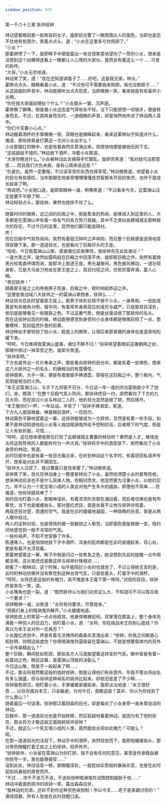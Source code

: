 ```yaml
---
sidebar_position: 970
---
```

 第一千六十三章 妖帅徐钟


林动望着眼前那一脸笑容的女子，旋即目光瞥了一眼周围众人的面色，当即也是忍不住地有些莞尔，笑着点点头，道：“小炎在这里多亏你照顾了。”  
“小炎？”  
那霍缈愣了一下，旋即眸子中便是露出一些古怪笑意地望向了一旁的小炎，想来是没想到这个凶横得连看上一眼都让人心悸的大家伙，竟然会有着这么一个……可爱的称呼。  
“大哥。”小炎无奈地道。  
林动笑了笑，道：“现在还知道讲面子了……好吧，这是我兄弟，林炎。”  
霍缈点点头，眼睛看着小炎，道：“不过他可不需要我来照顾，我也没那胆子……”  
从这姑娘的声音中，林动能够听出点点怨意，当即微微一笑，看来她是有些喜欢小炎啊。  
“你在我大哥面前瞎扯个什么？”小炎眉头一皱，沉声道。  
霍缈撅了撅嘴，倒是被小炎这态度气得有些不轻，当下只能恨恨一咬银牙，便是转身而去，不过，在其转身而去时，一道细微的声音，却是悄然地传进了林动两人耳中。  
“你们今天要小心点。”  
林动握着酒杯的手掌微微一顿，双眼也是微眯起来，看来这霍缈似乎知道点什么，难道，那徐钟真是打算这一次对小炎出手么？  
小炎那猩红的眼中，也是有着森然杀意涌出来，但很快地便是被他压抑下去。  
“这姑娘挺不错的。”林动放下酒杯，冲着小炎笑道。  
“大哥你瞎说什么。”小炎被林动此言搞得手忙脚乱，旋即苦笑道：“我对她可没那意思……而且我们大仇未报，谁有心情来说这些？”  
“仇是仇，虽然一定要报，不过该享受的东西也得享受。”林动微笑道，他望着小炎的目光有些感叹，当年那跟在他身旁懵懵懂懂连灵智都未开启的笨虎，也终于是成长起来了啊。  
“再说吧。”小炎随口道，旋即其眼神一凝，咧嘴笑道：“不过看来今天，这雷渊山注定是要不平静了啊……”  
林动轻轻点头，那徐钟，果然也按捺不住了么。  
……  
随着时间的推移，这辽阔的巨殿之中，倒是愈发的热闹，能够进入到这里的人，大多都是在雷渊山中有着一些名气的各方势力首脑，其中不乏类似血蟒城城主那种层次的存在，不过今日的这里，显然他们都只能是陪衬。  
咚！  
而在巨殿中气氛热闹间，突然有着低沉钟吟之声响彻，而后整个巨殿便是逐渐地变得安静下来，那一道道目光，也是看向了巨殿尽头的王座。  
“哈哈，今日我雷渊山山聚，感谢诸位前来捧场，我徐钟先在此处谢过！”  
一道大笑之声，陡然如雷鸣般在巨殿之中回荡不休，旋即那巨殿之外，突然有着暗黑光柱笔直呼啸而进，旋即冲上那道王座，黑光凝聚间，黑色披风拂动，一道壮硕身影，已是大马金刀地坐在那王座之上，双目扫视之间，仿若厉雷奔涌，震人心魄。  
“恭迎妖帅！”  
随着那王座之上的黑袍男子现身，巨殿之中，顿时响起恭迎之声。  
“这便是兽战域八大妖帅之一的雷渊山掌控者，徐钟么……”  
林动目光在此时望着那王座上，那男子体形壮硕不弱于小炎，一身黑袍，一张脸庞算是有些棱角分明，眉宇间，有着常年身居高位的凌厉与威严，只是那双目深处，依旧是能够看见一些狠戾之色，不过这番气势，倒是丝毫没弱了那妖帅的名头。  
而在这徐钟出现的时候，林动能够感觉到身旁的小炎身体都是微微前倾了一点，那番模样，犹如猛虎扑食的前奏。  
林动伸出手掌轻拍了拍小炎，脸庞上的微笑，让得后者那紧绷的身体也是逐渐地松缓下来。  
“呵呵，今日难得我雷渊山盛事，诸位不醉不归！”徐钟笑望着眼前这番朝拜之状，那眼中掠过一抹享受之色，旋即大笑道。  
“妖帅圣明。”  
下方也是传出一片片奉承之声，那些看向徐钟的目光中，都是有着一些惧色，想来这八大妖帅之一的名头，的确相当的有震慑性。  
徐钟朗笑，大手一挥，便是有着歌姬手捧酒壶，穿梭在这巨殿之中，整个殿内，气氛倒是相当的火热。  
“本王这雷渊江山，与手下九将密不可分，今日这一年一度的庆功宴倒是少不了他们，来，赐酒！”在整个巨殿气氛火热间，那徐钟虎目一扫，突然看向了下方的九员大将，而在掠过小炎与林动二人时，他的目光显然是顿了顿，然后移开。  
“本王敬你们一杯，一年征战，辛苦了！”徐钟手捧酒壶，笑道。  
下方九人面容微垂，捧着眼前酒杯，一饮而尽。  
林动面色平静地望着这一幕，这徐钟能够成为一方妖帅，显然是有着一些手段，如果不是林动知道他给小炎等人施加暗渊鬼符给予控制的话，后者眼下的气度，倒是让人有些折服，可惜……  
“呵呵，这位想来便是那位打败了血蟒城城主曹赢的林动吧？果然是人才，难怪连炎将这般性格的人都能称你为一声大哥。”徐钟将手中的酒壶放下，突然看向了小炎身旁的林动，笑道。  
此时巨殿中也是有着一些目光看过来，在听到林动这个名字时，有着窃窃私语声传开，想来是对此并不算陌生。  
“妖帅大人过奖了，胜过曹赢只是侥幸罢了。”林动微笑道。  
徐钟笑了笑，目光在林动身上一瞥便是转向了小炎，虽然他清楚小炎的桀骜性格，想来林动应该也不是什么简单人物，但相对而言，他显然更为注重小炎，以他的实力，并不认为一个死玄境小成的人类会对他产生多大的威胁，即便他不简单……但难道，他徐钟就简单了？  
他的目光盯着小炎，那眼神深处，有着浓浓的贪婪在涌动着，而后者仿佛也是有所察觉，当下也是缓缓抬头，那对猩红虎目，竟是丝毫不让地与徐钟对视着。  
两双虎目对望，周遭的空气，竟是在此时缓缓地凝固，一种隐晦的杀意，皆是从两人眼中掠过。  
两人的这种对视，也是很快的被一些敏锐之人察觉，当即面色便是微微一变，隐约间地感觉到一股不寻常的气氛。  
一些吵闹声，不知不觉安静了许多。  
陈通等人，也是悄悄地放下手中酒杯，浑身的肌肉都是在此时紧绷起来，背心处，更是有着汗水浮现着。  
那霍缈望着这一幕，眸子中倒是闪过一些焦急之色，她没想到先前的提醒一点作用都没用，这头笨虎还是敢这样与徐钟针锋相对……  
她看了一眼林动，这个时候，似乎能阻拦小炎的也就他了，不过让得她无言的是，此时的林动仿佛并没有察觉到这种古怪气氛，只是低着头，盯着手中的酒杯。  
“呵呵，炎将还是这般的有魄力，真不愧是本王麾下第一悍将。”对视的双目，徐钟终是率先一笑，道。  
小炎嘴角也是一裂，道：“既然妖帅认为我们功劳这么大，不知道可不可以答应我一个要求？”  
徐钟眼神一凝，淡笑道：“炎将有何要求，尽管提来。”  
“把我们身上的暗渊鬼符解开。”小炎缓缓地道。  
徐钟脸庞上的笑容一点点地收敛，他身体微微前倾，双掌落在膝盖上，整个身体充满着一种惊人的压迫力，他盯着小炎，道：“炎将，你在挑战本王的耐心底线？你真以为本王会对你一忍再忍？”  
小炎猩红虎目中，终是有着无法掩饰的森森杀意涌出来：“徐钟，你我之间都是心知肚明，何明这般虚伪？你用暗渊鬼符逼我留在雷渊山，不就是想要我体内的另外一半传承精血么？”  
整个巨殿，瞬间犹如死寂，那些各方人马首脑望着这转变的气氛，眼中皆是有着一些震动之色，眼前这幕，是雷渊山顶层的决裂么？  
今日这山聚，倒是不一般起来了啊……  
不过，那炎将竟然敢这般的挑衅徐钟，倒是让得他们有些意外，毕竟不管炎将凶名有多么强盛，但与徐钟这种闻名的妖帅比起来，却依旧是差了不少啊……  
徐钟面色阴沉，他盯着小炎，手掌缓缓紧握起来，旋即淡淡地道：“本王很好奇……以往你面对本王，只会躲避，为何今日，竟敢这般？莫非，你以为你找到了什么靠山？”  
随着最后一句话落，徐钟那泛着阴森的目光，却是看向了小炎身旁一直未曾说话的林动。  
巨殿中，那一道道目光也是开始转移，然后狐疑地看着林动，是因为有了他的存在，那炎将方才敢这般正面挑衅妖帅徐钟？  
不过，就这么一个死玄境小成的人类，竟然能给炎将如此魄力？可能么？  
哐。  
在那一道道目光的注视下，林动手中的酒杯，突然轻放而下，旋即他缓缓抬头，那对黑色眼瞳盯着王座之上的徐钟，轻声传开。  
“徐钟妖帅，小炎留在雷渊山为你打拼，我不会有任何的意见，甚至连传承精血被你抢夺一半，我也能够接受……”  
话到此处，林动话音一顿，那眼瞳深处，一股犹如实质般的暴戾杀意，也是在此时犹如风暴般的席卷而开。  
“不过……你千不该万不该，不该给他种暗渊鬼符试图控制威胁于他……”  
林动冲着面色阴冷的徐钟一笑，露出森森白牙。  
“我林动的兄弟，还轮不到你这种货色来控制！所以今天……老子是来跟讨债的！”  
满场寂静，所有人皆是在此时目瞪口呆。  
  
  
